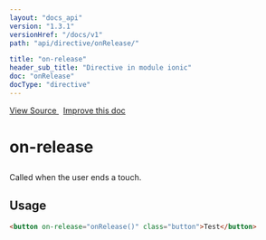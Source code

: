 ```yaml
---
layout: "docs_api"
version: "1.3.1"
versionHref: "/docs/v1"
path: "api/directive/onRelease/"

title: "on-release"
header_sub_title: "Directive in module ionic"
doc: "onRelease"
docType: "directive"
---
```


<div class="improve-docs">
<a href='http://github.com/driftyco/ionic/tree/1.x/js/angular/directive/gesture.js#L74'>
View Source
</a>
&nbsp;
<a href='http://github.com/driftyco/ionic/edit/1.x/js/angular/directive/gesture.js#L74'>
Improve this doc
</a>
</div>




<h1 class="api-title">

on-release



</h1>





Called when the user ends a touch.









<h2 id="usage">Usage</h2>

```html
<button on-release="onRelease()" class="button">Test</button>
```









